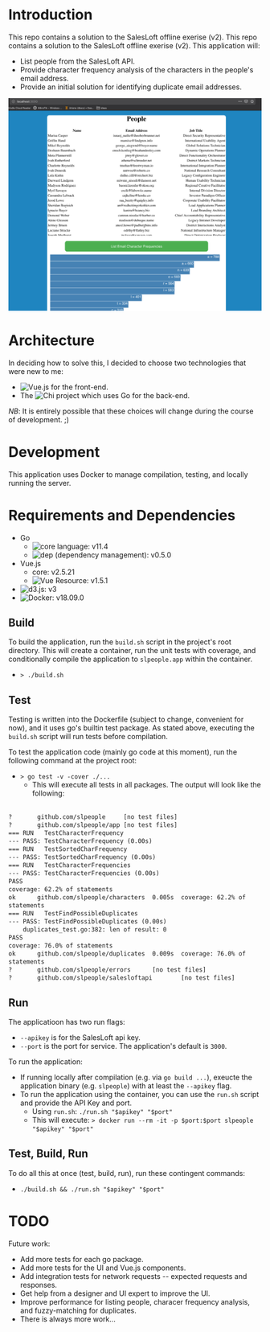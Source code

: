 # Introduction

This repo contains a solution to the SalesLoft offline exerise (v2).
This repo contains a solution to the SalesLoft offline exerise (v2). This application
 will:
 - List people from the SalesLoft API.
 - Provide character frequency analysis of the characters in the people's email address.
 - Provide an initial solution for identifying duplicate email addresses.
 
 ![application_preview](/static/images/simple.app.view.png)

# Architecture

In deciding how to solve this, I decided to choose two technologies
that were new to me:

- ![Vue.js](https://vuejs.org/) for the front-end.
- The ![Chi](https://github.com/go-chi/chi) project which uses Go for the back-end.

*NB*: It is entirely possible that these choices will change during the course of development. ;)

# Development

This application uses Docker to manage compilation, testing, and locally running the server.

# Requirements and Dependencies
- Go
  - ![core language](https://golang.org/): v11.4
  - ![dep](https://golang.github.io/dep/) (dependency management): v0.5.0
- Vue.js
  - core: v2.5.21
  - ![Vue Resource](https://github.com/pagekit/vue-resource): v1.5.1
- ![d3.js](https://d3js.org/): v3
- ![Docker](https://www.docker.com/): v18.09.0

## Build
To build the application, run the `build.sh` script in the project's root directory. This will create a container,
run the unit tests with coverage, and conditionally compile the application to `slpeople.app` within the container.
- `> ./build.sh`

## Test
Testing is written into the Dockerfile (subject to change, convenient for now), and it uses go's builtin test package.
As stated above, executing the `build.sh` script will run tests before compilation.

To test the application code (mainly go code at this moment), run the following command at the project root:
- `> go test -v -cover ./...`
  - This will execute all tests in all packages.
The output will look like the following:
<pre><code>
?       github.com/slpeople     [no test files]
?       github.com/slpeople/app [no test files]
=== RUN   TestCharacterFrequency
--- PASS: TestCharacterFrequency (0.00s)
=== RUN   TestSortedCharFrequency
--- PASS: TestSortedCharFrequency (0.00s)
=== RUN   TestCharacterFrequencies
--- PASS: TestCharacterFrequencies (0.00s)
PASS
coverage: 62.2% of statements
ok      github.com/slpeople/characters  0.005s  coverage: 62.2% of statements
=== RUN   TestFindPossibleDuplicates
--- PASS: TestFindPossibleDuplicates (0.00s)
    duplicates_test.go:382: len of result: 0
PASS
coverage: 76.0% of statements
ok      github.com/slpeople/duplicates  0.009s  coverage: 76.0% of statements
?       github.com/slpeople/errors      [no test files]
?       github.com/slpeople/salesloftapi        [no test files]
</code></pre>


## Run
The applicatioon has two run flags:
- `--apikey` is for the SalesLoft api key.
- `--port` is the port for service. The application's default is `3000`.

To run the application:
- If running locally after compilation (e.g. via `go build ...`), exeucte the application binary (e.g. `slpeople`) with at least the `--apikey` flag.
- To run the application using the container, you can use the `run.sh` script and provide the API Key and port.
  - Using `run.sh`: `./run.sh "$apikey" "$port"`
  - This will execute: `> docker run --rm -it -p $port:$port slpeople "$apikey" "$port"`

## Test, Build, Run
To do all this at once (test, build, run), run these contingent commands:
- `./build.sh && ./run.sh "$apikey" "$port"`

# TODO
Future work:
- Add more tests for each go package.
- Add more tests for the UI and Vue.js components.
- Add integration tests for network requests -- expected requests and responses.
- Get help from a designer and UI expert to improve the UI.
- Improve performance for listing people, characer frequency analysis, and fuzzy-matching for duplicates.
- There is always more work...
